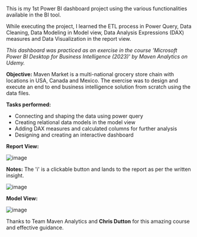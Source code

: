 This is my 1st Power BI dashboard project using the various functionalities available in the BI tool. 

While executing the project, I learned the ETL process in Power Query, Data Cleaning, Data Modeling in Model view, Data Analysis Expressions (DAX) measures and Data Visualization in the report view.

*This dashboard was practiced as an exercise in the course 'Microsoft Power BI Desktop for Business Intelligence (2023)' by Maven Analytics on Udemy.*

**Objective:** Maven Market is a multi-national grocery store chain with locations in USA, Canada and Mexico. The exercise was to design and execute an end to end business intelligence solution from scratch using the data files.

**Tasks performed:**

* Connecting and shaping the data using power query
* Creating relational data models in the model view
* Adding DAX measures and calculated columns for further analysis
* Designing and creating an interactive dashboard

**Report View:**

![image](https://github.com/nikhilpakhale/Power-BI-Project-Maven-Market-Dashboard/assets/139328207/7a8d9fe5-c148-4ee5-8354-147f00787eb9)

**Notes:** The 'i' is a clickable button and lands to the report as per the written insight. 

![image](https://github.com/nikhilpakhale/Power-BI-Project-Maven-Market-Dashboard/assets/139328207/4fe43080-6f46-4ced-b926-0671630d7a5a)

**Model View:**

![image](https://github.com/nikhilpakhale/Power-BI-Project-Maven-Market-Dashboard/assets/139328207/c257ff48-5266-48f5-bfa8-24c167f76b48)

Thanks to Team Maven Analytics and **Chris Dutton** for this amazing course and effective guidance.

